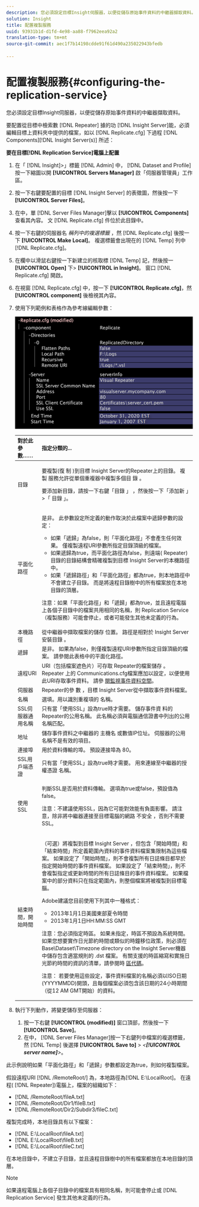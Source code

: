 ```yaml
---
description: 您必須設定目標Insight伺服器，以便從儲存原始事件資料的中繼器擷取資料。
solution: Insight
title: 配置複製服務
uuid: 93931b1d-d1fd-4e98-aa88-f7962eea92a2
translation-type: tm+mt
source-git-commit: aec1f7b14198cdde91f61d490a235022943bfedb

---
```



# 配置複製服務{#configuring-the-replication-service}

您必須設定目標Insight伺服器，以便從儲存原始事件資料的中繼器擷取資料。

要配置從目標中檢索數 [!DNL Repeater] 據的功 [!DNL Insight Server]能，必須編輯目標上資料夾中提供的檔案，如以 [!DNL Replicate.cfg] 下過程 [!DNL Components][!DNL Insight Server(s)] 所述：

**要在目標[!DNL Replication Service]電腦上配置**

1. 在「 [!DNL Insight]>」標籤 [!DNL Admin] 中， [!DNL Dataset and Profile] 按一下縮圖以開 **[!UICONTROL Servers Manager]** 啟「伺服器管理員」工作區。
1. 按一下右鍵要配置的目標 [!DNL Insight Server] 的表徵圖，然後按一下 **[!UICONTROL Server Files]**。
1. 在中，單 [!DNL Server Files Manager]擊以 **[!UICONTROL Components]** 查看其內容。 文 [!DNL Replicate.cfg] 件位於此目錄中。
1. 按一下右鍵的伺服器名 *稱列中的複選標籤* ，然 [!DNL Replicate.cfg] 後按一下 **[!UICONTROL Make Local]**。 複選標籤會出現在的 [!DNL Temp] 列中 [!DNL Replicate.cfg]。
1. 在欄中以滑鼠右鍵按一下新建立的核取標 [!DNL Temp] 記，然後按一 **[!UICONTROL Open]** 下> **[!UICONTROL in Insight]**。 窗口 [!DNL Replicate.cfg] 開啟。
1. 在視窗 [!DNL Replicate.cfg] 中，按一下 **[!UICONTROL Replicate.cfg]**，然 **[!UICONTROL component]** 後檢視其內容。
1. 使用下列範例和表格作為參考線編輯參數：

   ![步驟資訊](assets/cfg_ReplicateFile.png)

   <table id="table_F32D4BFA2D834BBB81DF8F84417CA969"> 
   <thead> 
   <tr> 
      <th colname="col1" class="entry"> 對於此參數…… </th> 
      <th colname="col2" class="entry"> 指定分類的... </th> 
   </tr> 
   </thead>
   <tbody> 
   <tr> 
      <td colname="col1"> 目錄 </td> 
      <td colname="col2"> <p>要複製(復 <span class="wintitle"> 制</span> )到目標 <span class="keyword"> Insight Server的Repeater上的目錄</span>。 複製 <span class="wintitle"> 服務允許從單個重複器中複製多個目</span> 錄 <span class="wintitle"></span>。 </p> <p>要添加新目錄，請按一下右鍵「目錄 <span class="uicontrol"> 」</span> ，然後按一下「添加新 <span class="uicontrol"> 」&gt;「</span> 目錄 <span class="uicontrol"></span>」。 </p> </td> 
   </tr> 
   <tr> 
      <td colname="col1"> 平面化路徑 </td> 
      <td colname="col2"> <p>是非。 此參數設定所定義的動作取決於此檔案中遞歸參數的設定： 
      <ul id="ul_D4BF3C22FBEF41C290ED938EB57E0F27">
      <li id="li_CB85E5AF9E1B4441AA38C2DB8D4F1800">如果「遞歸」為false，則「平面化路徑」不會產生任何效果。 僅複製遠程URI參數所指定目錄頂級的檔案。 </li>
      <li id="li_8FDB351102344E3995035557445354BB">如果遞歸為true，而平面化路徑為false，則遠端(<span class="wintitle"> Repeater</span>)目錄的目錄結構會精確複製到目標 <span class="keyword"> Insight Server的本機路徑中</span>。 </li>
      <li id="li_3114B191C73744658799E112C61AB004">如果「遞歸路徑」和「平面化路徑」都為true，則本地路徑中不會建立子目錄。 而是將遠程目錄樹中的所有檔案放在本地目錄的頂層。 </li>
      </ul></p> <p> <p>注意：如果「平面化路徑」和「遞歸」都為true，並且遠程電腦上各個子目錄中的檔案共用相同的名稱，則 <span class="wintitle"> Replication Service</span> （複製服務）可能會停止，或者可能發生其他未定義的行為。 </p> </p> </td> 
   </tr> 
   <tr> 
      <td colname="col1"> 本機路徑 </td> 
      <td colname="col2">從中繼器中擷取檔案的儲存 <span class="wintitle"> 位置</span>。 路徑是相對於 <span class="keyword"> Insight Server安裝目錄</span> 。 </td> 
   </tr> 
   <tr> 
      <td colname="col1"> 遞歸 </td> 
      <td colname="col2"> 是非。 如果為false，則僅複製遠程URI參數所指定目錄頂級的檔案。 請參閱此表格中的平面化路徑。 </td> 
   </tr> 
   <tr> 
      <td colname="col1"> 遠程URI </td> 
      <td colname="col2">URI（包括檔案遮色片）可存取 <span class="wintitle"> Repeater的檔案儲存</span> 。 Repeater <span class="filepath"> 上的</span><span class="wintitle"></span> Communications.cfg檔案應加以設定，以便使用此URI存取事件資料。 請參 <a href="../../../home/c-inst-svr/c-admin-inst-svr/c-mntr-disk-spc/t-mntr-evt-data-spc.md#task-a54d4bd16b96437f943cd09e5d848440"> 閱監視事件資料空間</a>。 </td> 
   </tr> 
   <tr> 
      <td colname="col1"> 伺服器 </td> 
      <td colname="col2">Repeater的參 <span class="wintitle"> 數</span> ，目標 <span class="keyword"></span> Insight Server從中擷取事件資料檔案。 </td> 
   </tr> 
   <tr> 
      <td colname="col1"> 名稱 </td> 
      <td colname="col2">選填。用以識別重複項的 <span class="wintitle"> 名稱</span>。 </td> 
   </tr> 
   <tr> 
      <td colname="col1"> SSL伺服器通用名稱 </td> 
      <td colname="col2">只有當「使用SSL」設為true時才需要。 儲存事件資 <span class="wintitle"> 料的</span> Repeater的公用名稱。 此名稱必須與電腦通信證書中列出的公用名稱匹配。 </td> 
   </tr> 
   <tr> 
      <td colname="col1"> 地址 </td> 
      <td colname="col2">儲存事件資料之中繼器的 <span class="wintitle"> 主機名</span> 或數值IP位址。 伺服器的公用名稱不是有效的項目。 </td> 
   </tr> 
   <tr> 
      <td colname="col1"> 連接埠 </td> 
      <td colname="col2"> 用於資料傳輸的埠。 預設連接埠為 80。 </td> 
   </tr> 
   <tr> 
      <td colname="col1"> SSL用戶端憑證 </td> 
      <td colname="col2">只有當「使用SSL」設為true時才需要。 用來連線至中繼器的授權憑證 <span class="wintitle"> 名稱</span>。 </td> 
   </tr> 
   <tr> 
      <td colname="col1"> 使用SSL </td> 
      <td colname="col2"> <p>判斷SSL是否用於資料傳輸。 選項為true或false，預設值為false。 </p> <p> <p>注意：不建議使用SSL，因為它可能對效能有負面影響。 請注意，除非將中繼器連接至目標電腦的網路 <span class="wintitle"> 不安全</span> ，否則不需要SSL。 </p> </p> </td> 
   </tr> 
   <tr> 
      <td colname="col1"> 結束時間，開始時間 </td> 
      <td colname="col2"> <p>（可選）將複製到目標 <span class="keyword"> Insight Server</span> ，但包含「開始時間」和「結束時間」所定義範圍內資料的事件資料檔案集限制為這些檔案。 如果設定了「開始時間」，則不會複製所有日誌條目都早於指定開始時間的事件資料檔案。 如果設定了「結束時間」，則不會複製指定或更新時間的所有日誌條目的事件資料檔案。 如果檔案中的部分資料只在指定範圍內，則整個檔案將被複製到目標電腦。 </p> <p>Adobe建議您目前使用下列其中一種格式： 
      <ul id="ul_AE15A159A4C043398B37AD56FDFD9DCA">
      <li id="li_4DEF0F13D13E43E39CBD1A0F32765F32">2013年1月1日美國東部夏令時間 </li>
      <li id="li_E3275312E93D4C1FAA028543DC21B51A">2013年1月1日HH:MM:SS GMT </li>
      </ul></p> <p> <p>注意：您必須指定時區。 如果未指定，時區不預設為系統時間。 如果您想要實作日光節約時間或類似的時鐘移位政策，則必須在Base\Dataset\Timezone directory on the <span class="filepath"> Insight Server機器中儲存包含適當規則的</span> .dst <span class="keyword"></span> 檔案。 有關支援的時區縮寫和實施日光節約時間的資訊的清單，請參閱時 <a href="../../../home/c-inst-svr/c-time-zn-cds.md#concept-eed5ba32d5d347cf94b76db83b29f211"> 區代碼</a>。 </p> </p> <p> <p>注意： 若要使用這些設定，事件資料檔案的名稱必須以ISO日期(YYYYMMDD)開頭，且每個檔案必須包含該日期的24小時期間（從12 AM GMT開始）的資料。 </p> </p> </td> 
   </tr> 
   </tbody> 
   </table>

1. 執行下列動作，將變更儲存至伺服器：

   1. 按一下右鍵 **[!UICONTROL (modified)]** 窗口頂部，然後按一下 **[!UICONTROL Save]**。
   1. 在中， [!DNL Server Files Manager]按一下右鍵列中檔案的複選標籤，然 [!DNL Temp] 後選擇 **[!UICONTROL Save to]** > *&lt;**[!UICONTROL server name]**>*。

<!-- <a id="example_A60DE2383CA341DCB512E52DE76ADA89"></a> -->

此示例說明如果「平面化路徑」和「遞歸」參數都設定為true，則如何複製檔案。

假設遠程URI [!DNL /RemoteRoot/] 為，本地路徑為[!DNL E:\LocalRoot\]。 在遠程( [!DNL Repeater])電腦上，檔案的組織如下：

* [!DNL /RemoteRoot/fileA.txt]
* [!DNL /RemoteRoot/Dir1/fileB.txt]
* [!DNL /RemoteRoot/Dir2/Subdir3/fileC.txt]

複製完成時，本地目錄具有以下檔案：

* [!DNL E:\LocalRoot\fileA.txt]
* [!DNL E:\LocalRoot\fileB.txt]
* [!DNL E:\LocalRoot\fileC.txt]

在本地目錄中，不建立子目錄，並且遠程目錄樹中的所有檔案都放在本地目錄的頂層。

>[!NOTE]
>
>如果遠程電腦上各個子目錄中的檔案具有相同名稱，則可能會停止或 [!DNL Replication Service] 發生其他未定義的行為。
